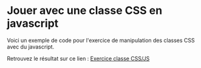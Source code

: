 # Jouer avec une classe CSS en javascript

Voici un exemple de code pour l'exercice de manipulation des classes CSS avec du javascript.

Retrouvez le résultat sur ce lien : [Exercice classe CSS/JS](http://simplonline-foad.github.io/jouer-avec-une-classe-CSS-en-javascript/)
